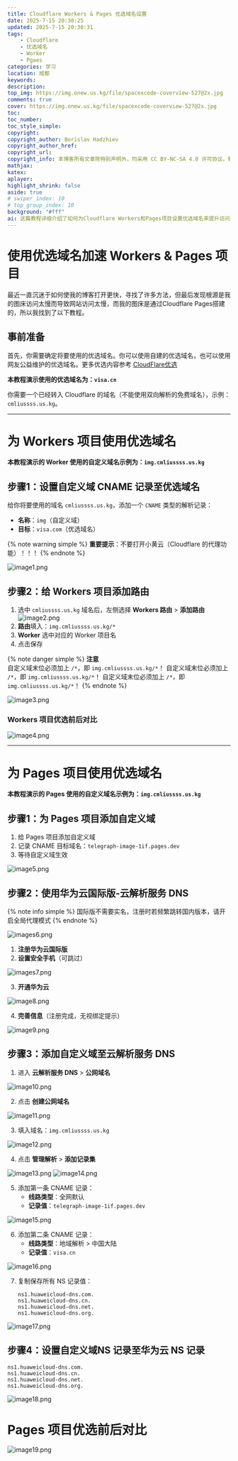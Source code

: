 ```yaml
---
title: Cloudflare Workers & Pages 优选域名设置
date: 2025-7-15 20:30:25
updated: 2025-7-15 20:30:31
tags: 
    - Cloudflare
    - 优选域名
    - Worker
    - Pgaes
categories: 学习
location: 成都
keywords: 
description:
top_img: https://img.onew.us.kg/file/spacexcode-coverview-527@2x.jpg
comments: true
cover: https://img.onew.us.kg/file/spacexcode-coverview-527@2x.jpg
toc:
toc_number:
toc_style_simple:
copyright: 
copyright_author: Borislav Hadzhiev
copyright_author_href:
copyright_url:
copyright_info: 本博客所有文章除特别声明外，均采用 CC BY-NC-SA 4.0 许可协议。转载请注明来自 CMLiussss Blog！
mathjax:
katex:
aplayer:
highlight_shrink: false
aside: true
# swiper_index: 10
# top_group_index: 10
background: "#fff"
ai: 这篇教程详细介绍了如何为Cloudflare Workers和Pages项目设置优选域名来提升访问速度。文章从准备工作开始，分别讲解了Workers项目和Pages项目的具体配置步骤，包括域名解析设置、路由配置等关键操作，并特别强调了注意事项。通过华为云DNS服务的示例演示，帮助用户轻松实现项目加速优化。
---
```


# 使用优选域名加速 Workers & Pages 项目

最近一直沉迷于如何使我的博客打开更快，寻找了许多方法，但最后发现根源是我的图床访问太慢而导致网站访问太慢，而我的图床是通过Cloudflare Pages搭建的，所以我找到了以下教程。

## 事前准备

首先，你需要确定将要使用的优选域名。你可以使用自建的优选域名，也可以使用网友公益维护的优选域名。更多优选内容参考 [CloudFlare优选](https://blog.cmliussss.com/p/CloudFlare优选)

**本教程演示使用的优选域名为：`visa.cn`**

你需要一个已经转入 Cloudflare 的域名（不能使用双向解析的免费域名），示例：`cmliussss.us.kg`。

---

# 为 Workers 项目使用优选域名

**本教程演示的 Worker 使用的自定义域名示例为：`img.cmliussss.us.kg`**

## 步骤1：设置自定义域 CNAME 记录至优选域名

给你将要使用的域名 `cmliussss.us.kg`，添加一个 `CNAME` 类型的解析记录：
- **名称**：`img`（自定义域）
- **目标**：`visa.com`（优选域名）

{% note warning simple %}
**重要提示**：不要打开小黄云（Cloudflare 的代理功能）！！！
{% endnote %}

![image1.png](https://img.onew.us.kg/file/e9dc78abb8dfb956668c4.png)

## 步骤2：给 Workers 项目添加路由

1. 选中 `cmliussss.us.kg` 域名后，左侧选择 **Workers 路由** > **添加路由**
![image2.png](https://img.onew.us.kg/file/98aa2df4645cc4bfa2580.png)
2. **路由**填入：`img.cmliussss.us.kg/*`
3. **Worker** 选中对应的 Worker 项目名
4. 点击保存

{% note danger simple %}
**注意**  
自定义域末位必须加上 `/*`，即 `img.cmliussss.us.kg/*`！
自定义域末位必须加上 `/*`，即 `img.cmliussss.us.kg/*`！
自定义域末位必须加上 `/*`，即 `img.cmliussss.us.kg/*`！
{% endnote %}

![image3.png](https://img.onew.us.kg/file/9e988e5378956dfc3b455.png)

### Workers 项目优选前后对比

![image4.png](https://img.onew.us.kg/file/6dc17a4f963fc06c0b4ea.png)

---

# 为 Pages 项目使用优选域名

**本教程演示的 Pages 使用的自定义域名示例为：`img.cmliussss.us.kg`**

## 步骤1：为 Pages 项目添加自定义域

1. 给 Pages 项目添加自定义域
2. 记录 CNAME 目标域名：`telegraph-image-1if.pages.dev`
3. 等待自定义域生效

![image5.png](https://img.onew.us.kg/file/78e861057ace773f4ff8f.png)

## 步骤2：使用华为云国际版-云解析服务 DNS

{% note info simple %}
国际版不需要实名，注册时若频繁跳转国内版本，请开启全局代理模式
{% endnote %}

![images6.png](https://img.onew.us.kg/file/c8030b85f0e72525e9801.png)

1. **注册华为云国际版**
2. **设置安全手机**（可跳过）

![images7.png](https://img.onew.us.kg/file/83a19bee9f105b7cd5fdf.png)

3. **开通华为云**

![image8.png](https://img.onew.us.kg/file/4182536ad257fbde94a3b.png)

4. **完善信息**（注册完成，无视绑定提示）

![image9.png](https://img.onew.us.kg/file/08291704cc96a8f288e79.png)

## 步骤3：添加自定义域至云解析服务 DNS

1. 进入 **云解析服务 DNS** > **公网域名**

![image10.png](https://img.090227.xyz/file/a4b2b5f8579615fbb122a.png)

2. 点击 **创建公网域名**

![image11.png](https://img.onew.us.kg/file/f27c15cb84011622a0110.png)

3. 填入域名：`img.cmliussss.us.kg`

![image12.png](https://img.onew.us.kg/file/f07ba2061e385b516bc21.png)

4. 点击 **管理解析** > **添加记录集**

![image13.png](https://img.onew.us.kg/file/c404d79a2f8f511288546.png)
![image14.png](https://img.onew.us.kg/file/6e85717a34a755e141b40.png)

5. 添加第一条 CNAME 记录：
   - **线路类型**：全网默认
   - **记录值**：`telegraph-image-1if.pages.dev`

![image15.png](https://img.onew.us.kg/file/59937ead342070608a1d0.png)

6. 添加第二条 CNAME 记录：
   - **线路类型**：地域解析 > 中国大陆
   - **记录值**：`visa.cn`

![image16.png](https://img.onew.us.kg/file/a42f895263bf9627cc69d.png)

7. 复制保存所有 NS 记录值：
   ```plaintext
   ns1.huaweicloud-dns.com.
   ns1.huaweicloud-dns.cn.
   ns1.huaweicloud-dns.net.
   ns1.huaweicloud-dns.org.
   ```

![image17.png](https://img.onew.us.kg/file/43fc15db50101cc394d06.png)

## 步骤4：设置自定义域NS 记录至华为云 NS 记录
   ```plaintext
   ns1.huaweicloud-dns.com.
   ns1.huaweicloud-dns.cn.
   ns1.huaweicloud-dns.net.
   ns1.huaweicloud-dns.org.
   ```

![image18.png](https://img.onew.us.kg/file/2864241a903fdefb7250a.png)

# Pages 项目优选前后对比

![image19.png](https://img.onew.us.kg/file/6dc17a4f963fc06c0b4ea.png)